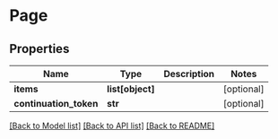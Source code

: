 # Page

## Properties
Name | Type | Description | Notes
------------ | ------------- | ------------- | -------------
**items** | **list[object]** |  | [optional] 
**continuation_token** | **str** |  | [optional] 

[[Back to Model list]](../README.md#documentation-for-models) [[Back to API list]](../README.md#documentation-for-api-endpoints) [[Back to README]](../README.md)


